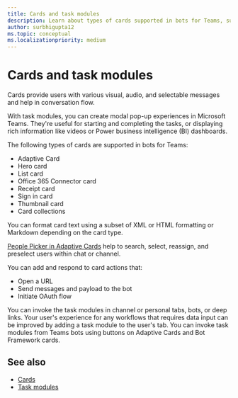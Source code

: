 ```yaml
---
title: Cards and task modules
description: Learn about types of cards supported in bots for Teams, such as, Adaptive cards, Hero card, Thumbnail card, and more. Learn about card actions and invoking task modules in channels, bots, or deep links.
author: surbhigupta12
ms.topic: conceptual
ms.localizationpriority: medium
---
```


# Cards and task modules

Cards provide users with various visual, audio, and selectable messages and help in conversation flow.

With task modules, you can create modal pop-up experiences in Microsoft Teams. They're useful for starting and completing the tasks, or displaying rich information like videos or Power business intelligence (BI) dashboards.

The following types of cards are supported in bots for Teams:

* Adaptive Card
* Hero card
* List card
* Office 365 Connector card
* Receipt card
* Sign in card
* Thumbnail card
* Card collections

You can format card text using a subset of XML or HTML formatting or Markdown depending on the card type.

[People Picker in Adaptive Cards](~/task-modules-and-cards/cards/people-picker-adaptive-card.md) help to search, select, reassign, and preselect users within chat  or channel.     

You can add and respond to card actions that:
* Open a URL
* Send messages and payload to the bot
* Initiate OAuth flow

You can invoke the task modules in channel or personal tabs, bots, or deep links. Your user's experience for any workflows that requires data input can be improved by adding a task module to the user's tab.
You can invoke task modules from Teams bots using buttons on Adaptive Cards and Bot Framework cards.

## See also

* [Cards](~/task-modules-and-cards/what-are-cards.md)
* [Task modules](~/task-modules-and-cards/what-are-task-modules.md)
